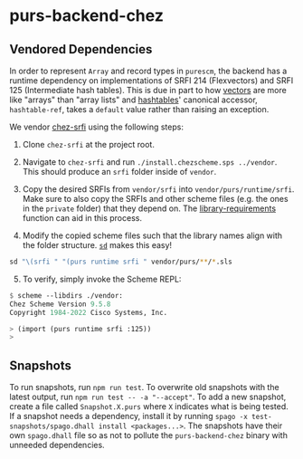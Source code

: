 # purs-backend-chez

## Vendored Dependencies

In order to represent `Array` and record types in `purescm`, the backend has a runtime dependency on implementations of SRFI 214 (Flexvectors) and SRFI 125 (Intermediate hash tables). This is due in part to how [vectors](https://cisco.github.io/ChezScheme/csug9.5/objects.html#./objects:h5) are more like "arrays" than "array lists" and [hashtables](https://cisco.github.io/ChezScheme/csug9.5/objects.html#./objects:h12)' canonical accessor, `hashtable-ref`, takes a `default` value rather than raising an exception.

We vendor [chez-srfi](https://github.com/arcfide/chez-srfi) using the following steps:

1. Clone `chez-srfi` at the project root.

2. Navigate to `chez-srfi` and run `./install.chezscheme.sps ../vendor`. This should produce an `srfi` folder inside of `vendor`.

3. Copy the desired SRFIs from `vendor/srfi` into `vendor/purs/runtime/srfi`. Make sure to also copy the SRFIs and other scheme files (e.g. the ones in the `private` folder) that they depend on. The [library-requirements](https://cisco.github.io/ChezScheme/csug9.5/libraries.html#./libraries:h7) function can aid in this process.

4. Modify the copied scheme files such that the library names align with the folder structure. [`sd`](https://github.com/chmln/sd) makes this easy!
```sh
sd "\(srfi " "(purs runtime srfi " vendor/purs/**/*.sls
```

5. To verify, simply invoke the Scheme REPL:
```scheme
$ scheme --libdirs ./vendor:
Chez Scheme Version 9.5.8
Copyright 1984-2022 Cisco Systems, Inc.

> (import (purs runtime srfi :125))
>
```

## Snapshots

To run snapshots, run `npm run test`.
To overwrite old snapshots with the latest output, run `npm run test -- -a "--accept"`.
To add a new snapshot, create a file called `Snapshot.X.purs` where `X` indicates what is being tested.
If a snapshot needs a dependency, install it by running `spago -x test-snapshots/spago.dhall install <packages...>`. The snapshots have their own `spago.dhall` file so as not to pollute the `purs-backend-chez` binary with unneeded dependencies.

